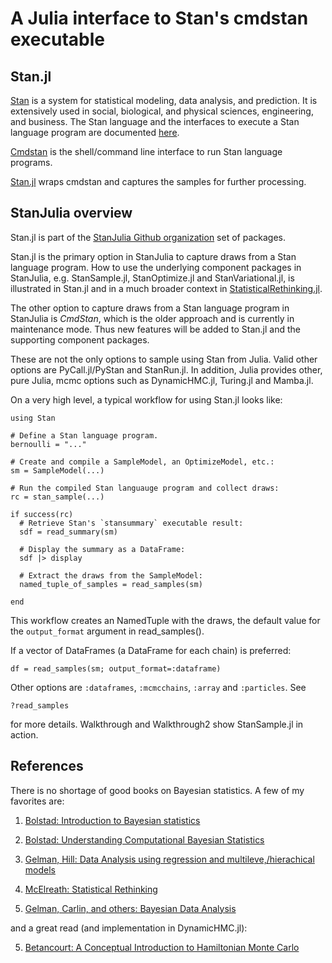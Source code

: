 # A Julia interface to Stan's cmdstan executable

## Stan.jl

[Stan](https://github.com/stan-dev/stan) is a system for statistical modeling, data analysis, and prediction. It is extensively used in social, biological, and physical sciences, engineering, and business. The Stan language and the interfaces to execute a Stan language program are documented [here](http://mc-stan.org/documentation/).

[Cmdstan](http://mc-stan.org/interfaces/cmdstan.html) is the shell/command line interface to run Stan language programs. 

[Stan.jl](https://github.com/StanJulia/Stan.jl) wraps cmdstan and captures the samples for further processing.

## StanJulia overview

Stan.jl is part of the [StanJulia Github organization](https://github.com/StanJulia) set of packages.

Stan.jl is the primary option in StanJulia to capture draws from a Stan language program.  How to use the underlying component packages in StanJulia, e.g. StanSample.jl, StanOptimize.jl and StanVariational.jl, is illustrated in Stan.jl and in a much broader context in [StatisticalRethinking.jl](https://github.com/StatisticalRethinkingJulia).

The other option to capture draws from a Stan language program in StanJulia is *CmdStan*, which is the older approach and is currently in maintenance mode. Thus new features will be added to Stan.jl and the supporting component packages.

These are not the only options to sample using Stan from Julia. Valid other options are PyCall.jl/PyStan and StanRun.jl. In addition, Julia provides other, pure Julia, mcmc options such as DynamicHMC.jl, Turing.jl and Mamba.jl.

On a very high level, a typical workflow for using Stan.jl looks like:

```
using Stan

# Define a Stan language program.
bernoulli = "..."

# Create and compile a SampleModel, an OptimizeModel, etc.:
sm = SampleModel(...)

# Run the compiled Stan languauge program and collect draws:
rc = stan_sample(...)

if success(rc)
  # Retrieve Stan's `stansummary` executable result:
  sdf = read_summary(sm)

  # Display the summary as a DataFrame:
  sdf |> display

  # Extract the draws from the SampleModel:
  named_tuple_of_samples = read_samples(sm)

end
```
This workflow creates an NamedTuple with the draws, the default value for the `output_format` argument in read_samples().

If a vector of DataFrames (a DataFrame for each chain) is preferred:
```
df = read_samples(sm; output_format=:dataframe)
```
Other options are `:dataframes`, `:mcmcchains`, `:array` and `:particles`. See
```
?read_samples
```
for more details. Walkthrough and Walkthrough2 show StanSample.jl in action.

## References

There is no shortage of good books on Bayesian statistics. A few of my favorites are:

1. [Bolstad: Introduction to Bayesian statistics](http://www.wiley.com/WileyCDA/WileyTitle/productCd-1118593227.html)

2. [Bolstad: Understanding Computational Bayesian Statistics](http://www.wiley.com/WileyCDA/WileyTitle/productCd-0470046090.html)

3. [Gelman, Hill: Data Analysis using regression and multileve,/hierachical models](http://www.stat.columbia.edu/~gelman/arm/)

4. [McElreath: Statistical Rethinking](http://xcelab.net/rm/statistical-rethinking/)

5. [Gelman, Carlin, and others: Bayesian Data Analysis](http://www.stat.columbia.edu/~gelman/book/)

and a great read (and implementation in DynamicHMC.jl):

5. [Betancourt: A Conceptual Introduction to Hamiltonian Monte Carlo](https://arxiv.org/abs/1701.02434)
